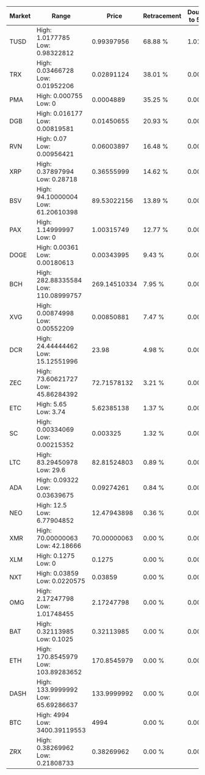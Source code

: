 | Market | Range | Price| Retracement | Doubles to 50% |
| --- | --- | --- | --- | --- |
| TUSD | High: 1.0177785<br />Low: 0.98322812 | 0.99397956 | 68.88 % | 1.01 |
| TRX | High: 0.03466728<br />Low: 0.01952206 | 0.02891124 | 38.01 % | 0.00 |
| PMA | High: 0.000755<br />Low: 0 | 0.0004889 | 35.25 % | 0.00 |
| DGB | High: 0.016177<br />Low: 0.00819581 | 0.01450655 | 20.93 % | 0.00 |
| RVN | High: 0.07<br />Low: 0.00956421 | 0.06003897 | 16.48 % | 0.00 |
| XRP | High: 0.37897994<br />Low: 0.28718 | 0.36555999 | 14.62 % | 0.00 |
| BSV | High: 94.10000004<br />Low: 61.20610398 | 89.53022156 | 13.89 % | 0.00 |
| PAX | High: 1.14999997<br />Low: 0 | 1.00315749 | 12.77 % | 0.00 |
| DOGE | High: 0.00361<br />Low: 0.00180613 | 0.00343995 | 9.43 % | 0.00 |
| BCH | High: 282.88335584<br />Low: 110.08999757 | 269.14510334 | 7.95 % | 0.00 |
| XVG | High: 0.00874998<br />Low: 0.00552209 | 0.00850881 | 7.47 % | 0.00 |
| DCR | High: 24.44444462<br />Low: 15.12551996 | 23.98 | 4.98 % | 0.00 |
| ZEC | High: 73.60621727<br />Low: 45.86284392 | 72.71578132 | 3.21 % | 0.00 |
| ETC | High: 5.65<br />Low: 3.74 | 5.62385138 | 1.37 % | 0.00 |
| SC | High: 0.00334069<br />Low: 0.00215352 | 0.003325 | 1.32 % | 0.00 |
| LTC | High: 83.29450978<br />Low: 29.6 | 82.81524803 | 0.89 % | 0.00 |
| ADA | High: 0.09322<br />Low: 0.03639675 | 0.09274261 | 0.84 % | 0.00 |
| NEO | High: 12.5<br />Low: 6.77904852 | 12.47943898 | 0.36 % | 0.00 |
| XMR | High: 70.00000063<br />Low: 42.18666 | 70.00000063 | 0.00 % | 0.00 |
| XLM | High: 0.1275<br />Low: 0 | 0.1275 | 0.00 % | 0.00 |
| NXT | High: 0.03859<br />Low: 0.0220575 | 0.03859 | 0.00 % | 0.00 |
| OMG | High: 2.17247798<br />Low: 1.01748455 | 2.17247798 | 0.00 % | 0.00 |
| BAT | High: 0.32113985<br />Low: 0.1025 | 0.32113985 | 0.00 % | 0.00 |
| ETH | High: 170.8545979<br />Low: 103.89283652 | 170.8545979 | 0.00 % | 0.00 |
| DASH | High: 133.9999992<br />Low: 65.69286637 | 133.9999992 | 0.00 % | 0.00 |
| BTC | High: 4994<br />Low: 3400.39119553 | 4994 | 0.00 % | 0.00 |
| ZRX | High: 0.38269962<br />Low: 0.21808733 | 0.38269962 | 0.00 % | 0.00 |
